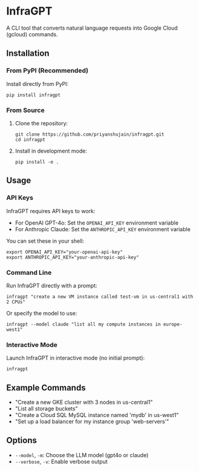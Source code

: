 # InfraGPT

A CLI tool that converts natural language requests into Google Cloud (gcloud) commands.

## Installation

### From PyPI (Recommended)

Install directly from PyPI:

```
pip install infragpt
```

### From Source

1. Clone the repository:
   ```
   git clone https://github.com/priyanshujain/infragpt.git
   cd infragpt
   ```

2. Install in development mode:
   ```
   pip install -e .
   ```

## Usage

### API Keys

InfraGPT requires API keys to work:

- For OpenAI GPT-4o: Set the `OPENAI_API_KEY` environment variable
- For Anthropic Claude: Set the `ANTHROPIC_API_KEY` environment variable

You can set these in your shell:
```
export OPENAI_API_KEY="your-openai-api-key"
export ANTHROPIC_API_KEY="your-anthropic-api-key"
```

### Command Line

Run InfraGPT directly with a prompt:

```
infragpt "create a new VM instance called test-vm in us-central1 with 2 CPUs"
```

Or specify the model to use:

```
infragpt --model claude "list all my compute instances in europe-west1"
```

### Interactive Mode

Launch InfraGPT in interactive mode (no initial prompt):

```
infragpt
```

## Example Commands

- "Create a new GKE cluster with 3 nodes in us-central1"
- "List all storage buckets"
- "Create a Cloud SQL MySQL instance named 'mydb' in us-west1"
- "Set up a load balancer for my instance group 'web-servers'"

## Options

- `--model`, `-m`: Choose the LLM model (gpt4o or claude)
- `--verbose`, `-v`: Enable verbose output
